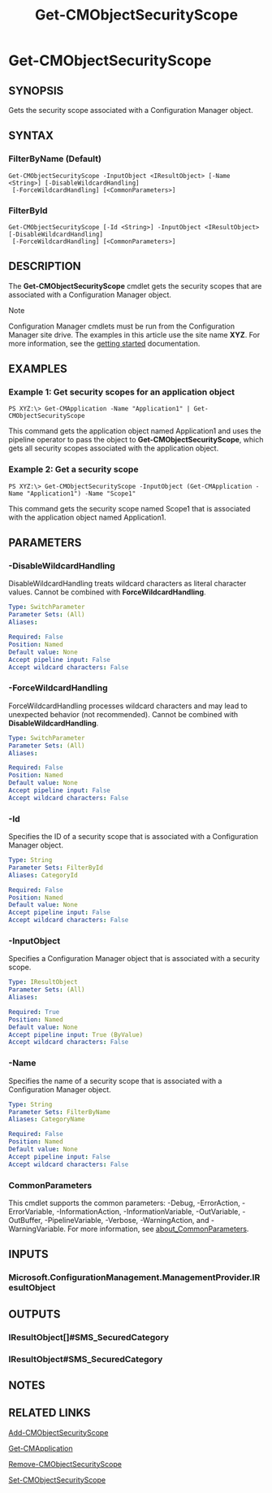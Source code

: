 ﻿---
description: Gets the security scope associated with a Configuration Manager object.
external help file: AdminUI.PS.dll-Help.xml
Module Name: ConfigurationManager
ms.date: 05/02/2019
schema: 2.0.0
title: Get-CMObjectSecurityScope
---

# Get-CMObjectSecurityScope

## SYNOPSIS
Gets the security scope associated with a Configuration Manager object.

## SYNTAX

### FilterByName (Default)
```
Get-CMObjectSecurityScope -InputObject <IResultObject> [-Name <String>] [-DisableWildcardHandling]
 [-ForceWildcardHandling] [<CommonParameters>]
```

### FilterById
```
Get-CMObjectSecurityScope [-Id <String>] -InputObject <IResultObject> [-DisableWildcardHandling]
 [-ForceWildcardHandling] [<CommonParameters>]
```

## DESCRIPTION
The **Get-CMObjectSecurityScope** cmdlet gets the security scopes that are associated with a Configuration Manager object.

> [!NOTE]
> Configuration Manager cmdlets must be run from the Configuration Manager site drive.
> The examples in this article use the site name **XYZ**. For more information, see the
> [getting started](/powershell/sccm/overview) documentation.

## EXAMPLES

### Example 1: Get security scopes for an application object
```
PS XYZ:\> Get-CMApplication -Name "Application1" | Get-CMObjectSecurityScope
```

This command gets the application object named Application1 and uses the pipeline operator to pass the object to **Get-CMObjectSecurityScope**, which gets all security scopes associated with the application object.

### Example 2: Get a security scope
```
PS XYZ:\> Get-CMObjectSecurityScope -InputObject (Get-CMApplication -Name "Application1") -Name "Scope1"
```

This command gets the security scope named Scope1 that is associated with the application object named Application1.

## PARAMETERS

### -DisableWildcardHandling
DisableWildcardHandling treats wildcard characters as literal character values. Cannot be combined with **ForceWildcardHandling**.

```yaml
Type: SwitchParameter
Parameter Sets: (All)
Aliases:

Required: False
Position: Named
Default value: None
Accept pipeline input: False
Accept wildcard characters: False
```

### -ForceWildcardHandling
ForceWildcardHandling processes wildcard characters and may lead to unexpected behavior (not recommended). Cannot be combined with **DisableWildcardHandling**.

```yaml
Type: SwitchParameter
Parameter Sets: (All)
Aliases:

Required: False
Position: Named
Default value: None
Accept pipeline input: False
Accept wildcard characters: False
```

### -Id
Specifies the ID of a security scope that is associated with a Configuration Manager object.

```yaml
Type: String
Parameter Sets: FilterById
Aliases: CategoryId

Required: False
Position: Named
Default value: None
Accept pipeline input: False
Accept wildcard characters: False
```

### -InputObject
Specifies a Configuration Manager object that is associated with a security scope.

```yaml
Type: IResultObject
Parameter Sets: (All)
Aliases:

Required: True
Position: Named
Default value: None
Accept pipeline input: True (ByValue)
Accept wildcard characters: False
```

### -Name
Specifies the name of a security scope that is associated with a Configuration Manager object.

```yaml
Type: String
Parameter Sets: FilterByName
Aliases: CategoryName

Required: False
Position: Named
Default value: None
Accept pipeline input: False
Accept wildcard characters: False
```

### CommonParameters
This cmdlet supports the common parameters: -Debug, -ErrorAction, -ErrorVariable, -InformationAction, -InformationVariable, -OutVariable, -OutBuffer, -PipelineVariable, -Verbose, -WarningAction, and -WarningVariable. For more information, see [about_CommonParameters](http://go.microsoft.com/fwlink/?LinkID=113216).

## INPUTS

### Microsoft.ConfigurationManagement.ManagementProvider.IResultObject

## OUTPUTS

### IResultObject[]#SMS_SecuredCategory

### IResultObject#SMS_SecuredCategory

## NOTES

## RELATED LINKS

[Add-CMObjectSecurityScope](Add-CMObjectSecurityScope.md)

[Get-CMApplication](Get-CMApplication.md)

[Remove-CMObjectSecurityScope](Remove-CMObjectSecurityScope.md)

[Set-CMObjectSecurityScope](Set-CMObjectSecurityScope.md)


